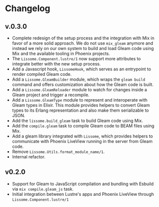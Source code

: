 # Changelog

## v.0.3.0

- Complete redesign of the setup process and the integration with Mix in favor of a more solid approach. We do not use `mix_gleam` anymore and instead we rely on our own system to build and load Gleam code using Mix and the available tooling in Phoenix projects.
- The `Lissome.Component.lustre/1` now support more attributes to integrate better with the new setup process.
- Add a Javascript hook, `LissomeHook`, which serves as an entrypoint to render compiled Gleam code.
- Add a `Lissome.GleamBuilder` module, which wraps the `gleam build` command and offers customization about how the Gleam code is built.
- Add a `Lissome.GleamReloader` module to watch for changes inside a Gleam project and trigger a recompile.
- Add a `Lissome.GleamType` module to represent and interoperate with Gleam types in Elixir. This module provides helpers to convert Gleam types to its Erlang representation and also make them serializable to JSON.
- Add the `lissome.build_gleam` task to build Gleam code using Mix.
- Add the `compile.gleam` task to compile Gleam code to BEAM files using Mix.
- Add a gleam library integrated with `Lissome`, which provides helpers to communicate with Phoenix LiveView running in the server from Gleam code.
- Remove `Lissome.Utils.format_module_name/1`.
- Internal refactor.

## v0.2.0

- Support for Gleam to JavaScript compilation and bundling with Esbuild via `mix compile.gleam_js` task.
- Initial integration between Lustre's apps and Phoenix LiveView through `Lissome.Component.lustre/1`

